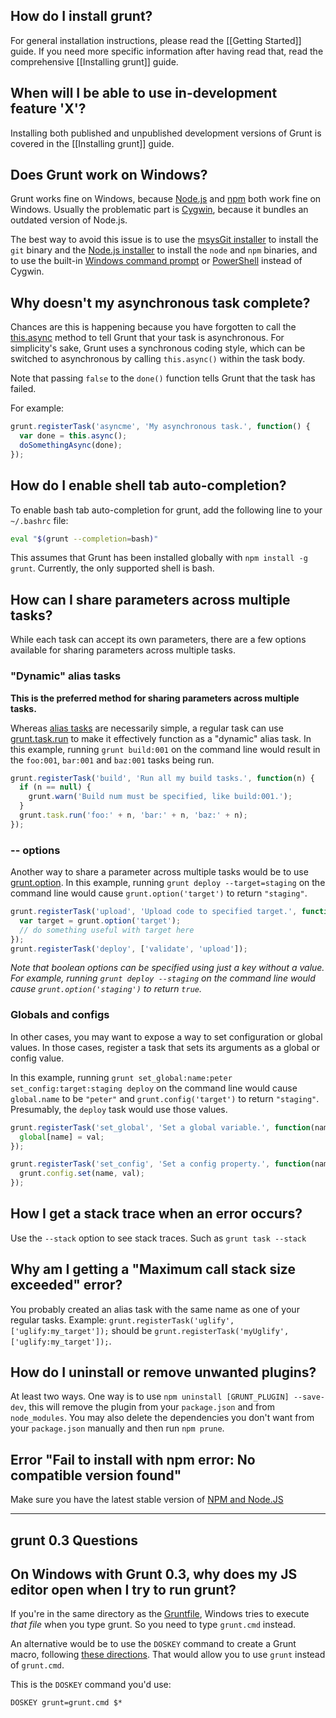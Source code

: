 ## How do I install grunt?
For general installation instructions, please read the [[Getting Started]] guide. If you need more specific information after having read that, read the comprehensive [[Installing grunt]] guide.

## When will I be able to use in-development feature 'X'?
Installing both published and unpublished development versions of Grunt is covered in the [[Installing grunt]] guide.

## Does Grunt work on Windows?
Grunt works fine on Windows, because [Node.js](http://nodejs.org/) and [npm](http://npmjs.org/) both work fine on Windows. Usually the problematic part is [Cygwin](http://www.cygwin.com/), because it bundles an outdated version of Node.js.

The best way to avoid this issue is to use the [msysGit installer](http://msysgit.github.com/) to install the `git` binary and the [Node.js installer](http://nodejs.org/#download) to install the `node` and `npm` binaries, and to use the built-in [Windows command prompt](http://www.cs.princeton.edu/courses/archive/spr05/cos126/cmd-prompt.html) or [PowerShell](http://support.microsoft.com/kb/968929) instead of Cygwin.

## Why doesn't my asynchronous task complete?
Chances are this is happening because you have forgotten to call the [this.async](grunt.task#wiki-this-async) method to tell Grunt that your task is asynchronous. For simplicity's sake, Grunt uses a synchronous coding style, which can be switched to asynchronous by calling `this.async()` within the task body.

Note that passing `false` to the `done()` function tells Grunt that the task has failed.

For example:

```javascript
grunt.registerTask('asyncme', 'My asynchronous task.', function() {
  var done = this.async();
  doSomethingAsync(done);
});
```

## How do I enable shell tab auto-completion?
To enable bash tab auto-completion for grunt, add the following line to your `~/.bashrc` file:

```bash
eval "$(grunt --completion=bash)"
```

This assumes that Grunt has been installed globally with `npm install -g grunt`. Currently, the only supported shell is bash.

## How can I share parameters across multiple tasks?
While each task can accept its own parameters, there are a few options available for sharing parameters across multiple tasks.

### "Dynamic" alias tasks
**This is the preferred method for sharing parameters across multiple tasks.**

Whereas [alias tasks](grunt#wiki-grunt-registerTask) are necessarily simple, a regular task can use [grunt.task.run](grunt.task#wiki-grunt-task-run) to make it effectively function as a "dynamic" alias task. In this example, running `grunt build:001` on the command line would result in the `foo:001`, `bar:001` and `baz:001` tasks being run.

```javascript
grunt.registerTask('build', 'Run all my build tasks.', function(n) {
  if (n == null) {
    grunt.warn('Build num must be specified, like build:001.');
  }
  grunt.task.run('foo:' + n, 'bar:' + n, 'baz:' + n);
});
```

### -- options

Another way to share a parameter across multiple tasks would be to use [grunt.option](grunt#wiki-grunt-option). In this example, running `grunt deploy --target=staging` on the command line would cause `grunt.option('target')` to return `"staging"`.

```javascript
grunt.registerTask('upload', 'Upload code to specified target.', function(n) {
  var target = grunt.option('target');
  // do something useful with target here
});
grunt.registerTask('deploy', ['validate', 'upload']);
```

_Note that boolean options can be specified using just a key without a value. For example, running `grunt deploy --staging` on the command line would cause `grunt.option('staging')` to return `true`._

### Globals and configs

In other cases, you may want to expose a way to set configuration or global values. In those cases, register a task that sets its arguments as a global or config value.

In this example, running `grunt set_global:name:peter set_config:target:staging deploy` on the command line would cause `global.name` to be `"peter"` and `grunt.config('target')` to return `"staging"`. Presumably, the `deploy` task would use those values.

```javascript
grunt.registerTask('set_global', 'Set a global variable.', function(name, val) {
  global[name] = val;
});

grunt.registerTask('set_config', 'Set a config property.', function(name, val) {
  grunt.config.set(name, val);
});
```

## How I get a stack trace when an error occurs?

Use the `--stack` option to see stack traces. Such as `grunt task --stack`

## Why am I getting a "Maximum call stack size exceeded" error?

You probably created an alias task with the same name as one of your regular tasks. 
Example: `grunt.registerTask('uglify', ['uglify:my_target']);` should be `grunt.registerTask('myUglify', ['uglify:my_target']);`.

## How do I uninstall or remove unwanted plugins?

At least two ways. One way is to use `npm uninstall [GRUNT_PLUGIN] --save-dev`, this will remove the plugin from your `package.json` and from `node_modules`. You may also delete the dependencies you don't want from your `package.json` manually and then run `npm prune`.

## Error "Fail to install with npm error: No compatible version found"

Make sure you have the latest stable version of [NPM and Node.JS](http://nodejs.org/)


***


## grunt 0.3 Questions

## On Windows with Grunt 0.3, why does my JS editor open when I try to run grunt?
If you're in the same directory as the [Gruntfile](Getting-started), Windows tries to execute _that file_ when you type grunt. So you need to type `grunt.cmd` instead.

An alternative would be to use the `DOSKEY` command to create a Grunt macro, following [these directions](https://gist.github.com/vladikoff/38307908088d58af206b). That would allow you to use `grunt` instead of `grunt.cmd`.

This is the `DOSKEY` command you'd use:

```
DOSKEY grunt=grunt.cmd $*
```
